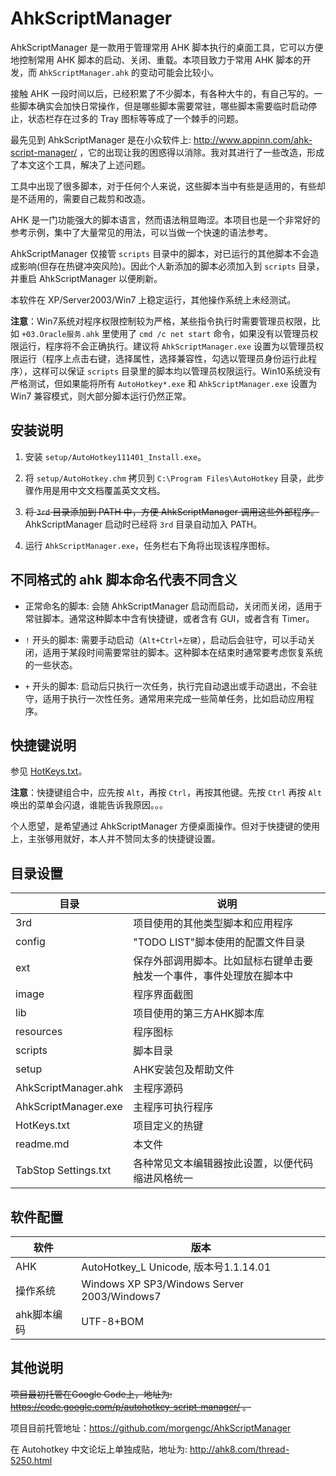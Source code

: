 # AhkScriptManager

AhkScriptManager 是一款用于管理常用 AHK 脚本执行的桌面工具，它可以方便地控制常用 AHK 脚本的启动、关闭、重载。本项目致力于常用 AHK 脚本的开发，而 `AhkScriptManager.ahk` 的变动可能会比较小。

接触 AHK 一段时间以后，已经积累了不少脚本，有各种大牛的，有自己写的。一些脚本确实会加快日常操作，但是哪些脚本需要常驻，哪些脚本需要临时启动停止，状态栏存在过多的 Tray 图标等等成了一个棘手的问题。

最先见到 AhkScriptManager 是在小众软件上: http://www.appinn.com/ahk-script-manager/ ，它的出现让我的困惑得以消除。我对其进行了一些改造，形成了本文这个工具，解决了上述问题。

工具中出现了很多脚本，对于任何个人来说，这些脚本当中有些是适用的，有些却是不适用的，需要自己裁剪和改造。

AHK 是一门功能强大的脚本语言，然而语法稍显晦涩。本项目也是一个非常好的参考示例，集中了大量常见的用法，可以当做一个快速的语法参考。

AhkScriptManager 仅接管 `scripts` 目录中的脚本，对已运行的其他脚本不会造成影响(但存在热键冲突风险)。因此个人新添加的脚本必须加入到 `scripts` 目录，并重启 AhkScriptManager 以便刷新。

本软件在 XP/Server2003/Win7 上稳定运行，其他操作系统上未经测试。

**注意**：Win7系统对程序权限控制较为严格，某些指令执行时需要管理员权限，比如 `+03.Oracle服务.ahk` 里使用了 `cmd /c net start` 命令，如果没有以管理员权限运行，程序将不会正确执行。建议将 `AhkScriptManager.exe` 设置为以管理员权限运行（程序上点击右键，选择属性，选择兼容性，勾选以管理员身份运行此程序），这样可以保证 `scripts` 目录里的脚本均以管理员权限运行。Win10系统没有严格测试，但如果能将所有 `AutoHotkey*.exe` 和 `AhkScriptManager.exe` 设置为 Win7 兼容模式，则大部分脚本运行仍然正常。

## 安装说明

 1. 安装 `setup/AutoHotkey111401_Install.exe`。

 2. 将 `setup/AutoHotkey.chm` 拷贝到 `C:\Program Files\AutoHotkey` 目录，此步骤作用是用中文文档覆盖英文文档。

 3. ~~将 `3rd` 目录添加到 PATH 中，方便 AhkScriptManager 调用这些外部程序。~~ AhkScriptManager 启动时已经将 `3rd` 目录自动加入 PATH。

 4. 运行 `AhkScriptManager.exe`，任务栏右下角将出现该程序图标。

## 不同格式的 ahk 脚本命名代表不同含义
 * 正常命名的脚本:	会随 AhkScriptManager 启动而启动，关闭而关闭，适用于常驻脚本。通常这种脚本中含有快捷键，或者含有 GUI，或者含有 Timer。
 
 * `!` 开头的脚本:	需要手动启动（`Alt+Ctrl+左键`），启动后会驻守，可以手动关闭，适用于某段时间需要常驻的脚本。这种脚本在结束时通常要考虑恢复系统的一些状态。
 
 * `+` 开头的脚本:	启动后只执行一次任务，执行完自动退出或手动退出，不会驻守，适用于执行一次性任务。通常用来完成一些简单任务，比如启动应用程序。

## 快捷键说明
参见 [HotKeys.txt](https://github.com/morgengc/AHK-Script-Manager/blob/master/HotKeys.txt)。

**注意**：快捷键组合中，应先按 `Alt`，再按 `Ctrl`，再按其他键。先按 `Ctrl` 再按 `Alt` 唤出的菜单会闪退，谁能告诉我原因。。。

个人愿望，是希望通过 AhkScriptManager 方便桌面操作。但对于快捷键的使用上，主张够用就好，本人并不赞同太多的快捷键设置。

## 目录设置
| 目录 | 说明 |
| ---- | ---- |
| 3rd | 项目使用的其他类型脚本和应用程序 |
| config | "TODO LIST"脚本使用的配置文件目录 |
| ext | 保存外部调用脚本。比如鼠标右键单击要触发一个事件，事件处理放在脚本中 |
| image | 程序界面截图 |
| lib | 项目使用的第三方AHK脚本库 |
| resources | 程序图标 |
| scripts | 脚本目录 |
| setup | AHK安装包及帮助文件 |
| AhkScriptManager.ahk | 主程序源码 |
| AhkScriptManager.exe | 主程序可执行程序 |
| HotKeys.txt | 项目定义的热键 |
| readme.md | 本文件 |
| TabStop Settings.txt | 各种常见文本编辑器按此设置，以便代码缩进风格统一 |

## 软件配置
| 软件 | 版本 |
| ---- | ---- |
| AHK | AutoHotkey_L Unicode, 版本号1.1.14.01 |
| 操作系统 | Windows XP SP3/Windows Server 2003/Windows7 |
| ahk脚本编码 | UTF-8+BOM |


## 其他说明
~~项目最初托管在Google Code上，地址为: https://code.google.com/p/autohotkey-script-manager/ 。~~

项目目前托管地址：https://github.com/morgengc/AhkScriptManager

在 Autohotkey 中文论坛上单独成贴，地址为: http://ahk8.com/thread-5250.html

